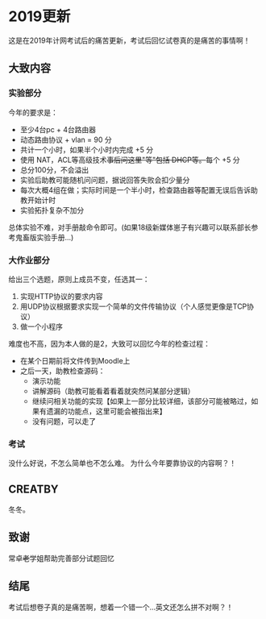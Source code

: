 # 2019更新

这是在2019年计网考试后的痛苦更新，考试后回忆试卷真的是痛苦的事情啊！

## 大致内容

### 实验部分

今年的要求是：

  - 至少4台pc + 4台路由器
  - 动态路由协议 + vlan = 90 分
  - 共计一个小时，如果半个小时内完成 +5 分
  - 使用 NAT，ACL等高级技术~~事后问这里"等"包括 DHCP等。~~每个 +5 分
  - 总分100分，不会溢出
  - 实验后助教可能随机问问题，据说回答失败会扣少量分
  - 每次大概4组在做；实际时间是一个半小时，检查路由器等配置无误后告诉助教开始计时
  - 实验拓扑复杂不加分
  
 总体实验不难，对手册敲命令即可。(如果18级新媒体崽子有兴趣可以联系部长参考鬼畜版实验手册...)
 
 ### 大作业部分
 
 给出三个选题，原则上成员不变，任选其一：

  1. 实现HTTP协议的要求内容
  2. 用UDP协议根据要求实现一个简单的文件传输协议（个人感觉更像是TCP协议）
  3. 做一个小程序
  
难度也不高，因为本人做的是2，大致可以回忆今年的检查过程：
  - 在某个日期前将文件传到Moodle上
  - 之后一天，助教检查源码：
    - 演示功能
    - 讲解源码（助教可能看着看着就突然问某部分逻辑）
    - 继续问相关功能的实现【如果上一部分比较详细，该部分可能被略过，如果有遗漏的功能点，这里可能会被指出来】
    - 没有问题，可以走了
    
### 考试

没什么好说，不怎么简单也不怎么难。
为什么今年要靠协议的内容啊？！

## CREATBY

冬冬。

## 致谢

常卓~~老~~学姐帮助完善部分试题回忆

## 结尾

考试后想卷子真的是痛苦啊，想着一个错一个...英文还怎么拼不对啊？！

